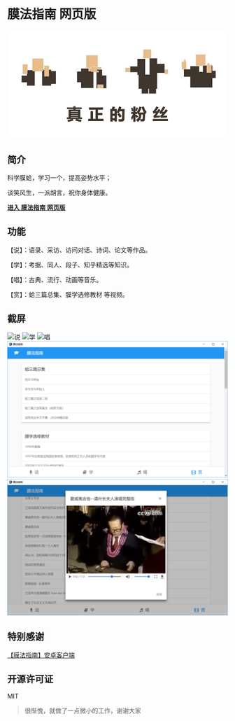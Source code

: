 # 膜法指南 网页版

![真正的粉丝](banner.png)

## 简介
科学膜蛤，学习一个，提高姿势水平；

谈笑风生，一派胡言，祝你身体健康。

**[进入 膜法指南 网页版](https://xmader.github.io/mogicians_manual/)**

## 功能
【说】：语录、采访、访问对话、诗词、论文等作品。

【学】：考据、同人、段子、知乎精选等知识。

【唱】：古典、流行、动画等音乐。

【赏】：蛤三篇总集、膜学选修教材 等视频。

## 截屏
![说](说.PNG)
![学](学.PNG)
![唱](唱.PNG)
![赏](赏.PNG)
![赏-播放中](赏-播放中.PNG)

## 特别感谢

[【膜法指南】安卓客户端 ](https://github.com/naco-siren/mogicians_manual_public_release)

## 开源许可证

MIT

> 很惭愧，就做了一点微小的工作，谢谢大家

